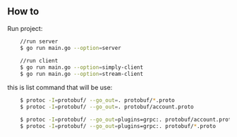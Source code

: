## How to

Run project:
```sh
    //run server
    $ go run main.go --option=server
    
    //run client
    $ go run main.go --option=simply-client
    $ go run main.go --option=stream-client
```

this is list command that will be use:
```sh
    $ protoc -I=protobuf/ --go_out=. protobuf/*.proto
    $ protoc -I=protobuf/ --go_out=. protobuf/account.proto

    $ protoc -I=protobuf/ --go_out=plugins=grpc:. protobuf/account.proto
    $ protoc -I=protobuf/ --go_out=plugins=grpc:. protobuf/*.proto
```
